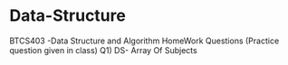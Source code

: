 # Data-Structure
BTCS403 -Data Structure and Algorithm
HomeWork Questions (Practice question given in class)
Q1) DS- Array Of Subjects
